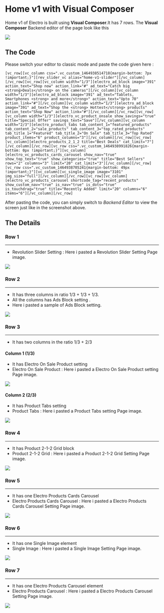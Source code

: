 # Home v1 with Visual Composer

Home v1 of Electro is built using **Visual Composer**.It has 7 rows. The **Visual Composer** Backend editor of the page look like this

![](http://transvelo.github.io/docs/electro/images/vc-home-v1.png)

## The Code

Please switch your editor to classic mode and paste the code given here :

```
[vc_row][vc_column css=".vc_custom_1464938514718{margin-bottom: 7px !important;}"][rev_slider_vc alias="home-v1-slider"][/vc_column][/vc_row][vc_row][vc_column width="1/3"][electro_ad_block image="391" action_text="Shop now" action_link="#" ad_text="Catch big <strong>Deals</strong> on the cameras"][/vc_column][vc_column width="1/3"][electro_ad_block image="391" ad_text="Tablets, Smartphones <strong> and more</strong>" action_text="Upto 70" action_link="#"][/vc_column][vc_column width="1/3"][electro_ad_block image="391" ad_text="Shop the <strong> Hottest</strong> products" action_text="Shop Now" action_link="#"][/vc_column][/vc_row][vc_row][vc_column width="1/3"][electro_vc_product_onsale show_savings="true" title="Special Offer" savings_text="Save"][/vc_column][vc_column width="2/3"][electro_product_tabs tab_content_1="featured_products" tab_content_2="sale_products" tab_content_3="top_rated_products" tab_title_1="Featured" tab_title_2="On Sale" tab_title_3="Top Rated" product_items="6" product_columns="3"][/vc_column][/vc_row][vc_row][vc_column][electro_products_2_1_2 title="Best Deals" cat_limit="7"][/vc_column][/vc_row][vc_row css=".vc_custom_1464938991826{margin-bottom: 0px !important;}"][vc_column][electro_vc_products_cards_carousel show_nav="true" show_top_text="true" show_categories="true" title="Best Sellers" rows="2" columns="3" limit="20" cat_limit="3"][/vc_column][/vc_row][vc_row css=".vc_custom_1464938705241{margin-bottom: 49px !important;}"][vc_column][vc_single_image image="3101" img_size="full"][/vc_column][/vc_row][vc_row][vc_column][electro_vc_products_carousel shortcode_tag="recent_products" show_custom_nav="true" is_nav="true" is_dots="true" is_touchdrag="true" title="Recently Added" limit="20" columns="6" items="6"][/vc_column][/vc_row]
```

After pasting the code, you can simply switch to *Backend Editor* to view the screen just like in the screenshot above.

## The Details

### Row 1
---
* Revolution Slider Setting : Here i pasted a Revolution Slider Setting Page image.

![](http://transvelo.github.io/docs/electro/images/vc-home-v1-slider.png)

### Row 2
---
* It has three columns in ratio 1/3 + 1/3 + 1/3.
* All the columns has Ads Block setting .
* Here i pasted a sample of Ads Block setting.

![](http://transvelo.github.io/docs/electro/images/vc-home-v2-ads-block.png)

### Row 3
---
* It has two columns in the ratio 1/3 + 2/3

#### Column 1 (1/3)

* It has Electro On Sale Product setting
* Electro On Sale Product : Here i pasted a Electro On Sale Product setting Page image.

![](http://transvelo.github.io/docs/electro/images/vc-home-v1-onsale-product.png)

#### Column 2 (2/3)

* It has Product Tabs setting
* Product Tabs : Here i pasted a Product Tabs setting Page image.

![](http://transvelo.github.io/docs/electro/images/vc-home-v1-tabs.png)

### Row 4
---
* It has Product 2-1-2 Grid block
* Product 2-1-2 Grid : Here i pasted a Product 2-1-2  Grid Setting Page image.

![](http://transvelo.github.io/docs/electro/images/vc-home-v1-product-2-1-2-grid.png)

### Row 5
---
* It has one Electro Products Cards Carousel
* Electro Products Cards Carousel : Here i pasted a Electro Products Cards Carousel Setting Page image.

![](http://transvelo.github.io/docs/electro/images/vc-home-v1-products-cards-carousel.png)

### Row 6
---
* It has one Single Image element
* Single Image : Here i pasted a Single Image Setting Page image.

![](http://transvelo.github.io/docs/electro/images/vc-home-v1-single-image.png)

### Row 7
---
* It has one Electro Products Carousel element
* Electro Products Carousel : Here i pasted a Electro Products Carousel Setting Page image.

![](http://transvelo.github.io/docs/electro/images/vc-home-v1-products-carousel-setting.png)
